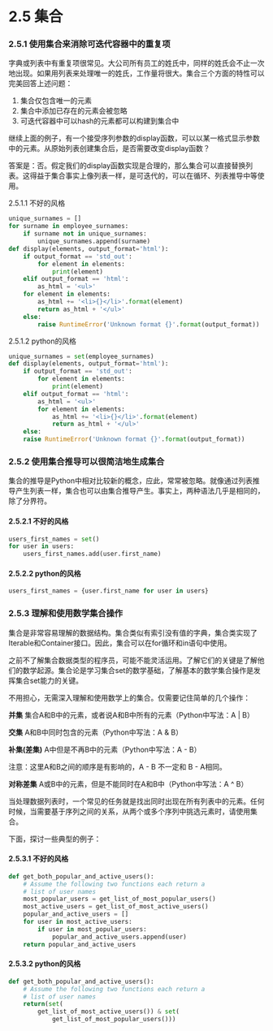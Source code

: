 # 2.5 集合

### 2.5.1 使用集合来消除可迭代容器中的重复项

字典或列表中有重复项很常见。大公司所有员工的姓氏中，同样的姓氏会不止一次地出现。如果用列表来处理唯一的姓氏，工作量将很大。集合三个方面的特性可以完美回答上述问题：

1. 集合仅包含唯一的元素
2. 集合中添加已存在的元素会被忽略
3. 可迭代容器中可以hash的元素都可以构建到集合中

继续上面的例子，有一个接受序列参数的display函数，可以以某一格式显示参数中的元素。从原始列表创建集合后，是否需要改变display函数？

答案是：否。假定我们的display函数实现是合理的，那么集合可以直接替换列表。这得益于集合事实上像列表一样，是可迭代的，可以在循环、列表推导中等使用。

2.5.1.1 不好的风格

```python
unique_surnames = []
for surname in employee_surnames:
    if surname not in unique_surnames:
        unique_surnames.append(surname)
def display(elements, output_format='html'):
    if output_format == 'std_out':
        for element in elements:
            print(element)
    elif output_format == 'html':
        as_html = '<ul>'
    for element in elements:
        as_html += '<li>{}</li>'.format(element)
        return as_html + '</ul>'
    else:
        raise RuntimeError('Unknown format {}'.format(output_format))
```

2.5.1.2 python的风格

```python
unique_surnames = set(employee_surnames)
def display(elements, output_format='html'):
    if output_format == 'std_out':
        for element in elements:
            print(element)
    elif output_format == 'html':
        as_html = '<ul>'
        for element in elements:
            as_html += '<li>{}</li>'.format(element)
            return as_html + '</ul>'
    else:
    raise RuntimeError('Unknown format {}'.format(output_format))
```

### 2.5.2 使用集合推导可以很简洁地生成集合

集合的推导是Python中相对比较新的概念，应此，常常被忽略。就像通过列表推导产生列表一样，集合也可以由集合推导产生。事实上，两种语法几乎是相同的，除了分界符。

#### 2.5.2.1 不好的风格

```python
users_first_names = set()
for user in users:
    users_first_names.add(user.first_name)
```

#### 2.5.2.2 python的风格

```python
users_first_names = {user.first_name for user in users}
```

### 2.5.3 理解和使用数学集合操作

集合是非常容易理解的数据结构。集合类似有索引没有值的字典，集合类实现了Iterable和Container接口。因此，集合可以在for循环和in语句中使用。

之前不了解集合数据类型的程序员，可能不能灵活运用。了解它们的关键是了解他们的数学起源。集合论是学习集合set的数学基础，了解基本的数学集合操作是发挥集合set能力的关键。

不用担心，无需深入理解和使用数学上的集合。仅需要记住简单的几个操作：

**并集**       集合A和B中的元素，或者说A和B中所有的元素（Python中写法：A | B）

**交集**       A和B中同时包含的元素（Python中写法：A & B）

**补集(差集)**  A中但是不再B中的元素（Python中写法：A - B）

注意：这里A和B之间的顺序是有影响的，A - B 不一定和 B - A相同。

**对称差集**   A或B中的元素，但是不能同时在A和B中（Python中写法：A ^ B）

当处理数据列表时，一个常见的任务就是找出同时出现在所有列表中的元素。任何时候，当需要基于序列之间的关系，从两个或多个序列中挑选元素时，请使用集合。

下面，探讨一些典型的例子：

#### 2.5.3.1 不好的风格

```python
def get_both_popular_and_active_users():
    # Assume the following two functions each return a
    # list of user names
    most_popular_users = get_list_of_most_popular_users()
    most_active_users = get_list_of_most_active_users()
    popular_and_active_users = []
    for user in most_active_users:
        if user in most_popular_users:
            popular_and_active_users.append(user)
    return popular_and_active_users
```

#### 2.5.3.2 python的风格

```python
def get_both_popular_and_active_users():
    # Assume the following two functions each return a
    # list of user names
    return(set(
        get_list_of_most_active_users()) & set(
            get_list_of_most_popular_users()))
```

